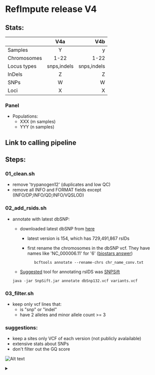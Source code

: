 # RefImpute release V4

## Stats: 

|               | V4a          | V4b          |
| :------------- | :----------: | -----------: |
| Samples        | Y            | y            |
| Chromosomes    | 1-22         | 1-22         |
| Locus types    | snps,indels  | snps,indels  |
| InDels         | Z            | Z            |
| SNPs           | W            | W            |
| Loci           | X            | X            |


### Panel
 - Populations:
   - XXX (m samples)
   - YYY (n samples)

## Link to calling pipeline

## Steps:
### 01_clean.sh
  - remove 'trypanogen12' (duplicates and low QC)
  - remove all INFO and FORMAT fields except (INFO/DP;INFO/QD;INFO/VQSLOD)

### 02_add_rsids.sh
 - annotate with latest dbSNP:
   - downloaded latest dbSNP from [here](https://ftp.ncbi.nlm.nih.gov/snp/latest_release/VCF/)
     - latest version is 154, which has 729,491,867 rsIDs
     - first rename the chromosomes in the dbSNP vcf. They have names like 'NC_000006.11' for '6' ([biostars answer](https://www.biostars.org/p/98582/#332269))
     
       ```   bcftools annotate --rename-chrs chr_name_conv.txt```
   - [Suggested](https://www.biostars.org/p/227652/#227663) tool for annotating rsIDS was [SNPSift](https://pcingola.github.io/SnpEff/ss_annotate/)
  
    ```java -jar SnpSift.jar annotate dbSnp132.vcf variants.vcf```

### 03_filter.sh
 - keep only vcf lines that:
   - is "snp" or "indel"
   - have 2 alleles and minor allele count >= 3

### suggestions:
 - keep a sites only VCF of each version (not publicly avalailable)
 - extensive stats about SNPs
 - don't filter out the GQ score



![Alt text](https://g.gravizo.com/source/custom_mark13?https://github.com/h3abionet/refpanels/raw/master/v4/README.md)
<details> 
<summary></summary>
custom_mark13
@startuml;
actor User;
participant "First Class" as A;
participant "Second Class" as B;
participant "DBAC" as C;
User -> A: DoWork;
activate A;
A -> B: Create Request;
activate B;
B -> C: DoWork;
activate C;
C -> B: WorkDone;
destroy C;
B -> A: Request Created;
deactivate B;
A -> User: Done;
deactivate A;
@enduml
custom_mark13
</details>
